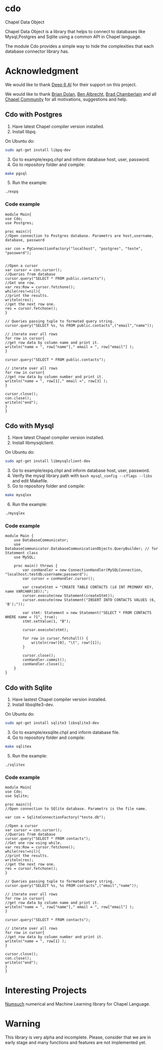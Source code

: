 # cdo
Chapel Data Object

Chapel Data Object is a library that helps to connect to databases like Mysql,Postgres and Sqlite using a common API in Chapel language.

The module Cdo provides a simple way to hide the complexities that each database connector library has.

# Acknowledgment

We would like to thank [Deep 6 AI](https://deep6.ai/) for their support on this project.

We would like to thank [Brian Dolan](https://github.com/buddha314), [Ben Albrecht](https://github.com/ben-albrecht), [Brad Chamberlain](https://github.com/bradcray) 
 and all [Chapel Community](https://github.com/chapel-lang) for all motivations, suggestions and help.

## Cdo with Postgres

1. Have latest Chapel compiler version installed. 
2. Install libpq.

On Ubuntu do:
```bash
sudo apt-get install libpq-dev
```
3. Go to example/expq.chpl and inform database host, user, password. 
4. Go to repository folder and compile:
```bash
make pgsql
```
5. Run the example:
```bash
./expq
```

### Code example
```chapel
module Main{
use Cdo;
use Postgres;

proc main(){
//Open connection to Postgres database. Parametrs are host,username, database, password

var con = PgConnectionFactory("localhost", "postgres", "teste", "password");


//Open a cursor
var cursor = con.cursor();
//Queries from database
cursor.query("SELECT * FROM public.contacts");
//Get one row.
var res:Row = cursor.fetchone();
while(res!=nil){
//print the results.
writeln(res);
//get the next row one.
res = cursor.fetchone();
}

// Queries passing tuple to formated query string.
cursor.query("SELECT %s, %s FROM public.contacts",("email","name"));
        
// iterate over all rows
for row in cursor{
//get row data by column name and print it.
writeln("name = ", row["name"]," email = ", row["email"] );
}

cursor.query("SELECT * FROM public.contacts");

// iterate over all rows
for row in cursor{
//get row data by column number and print it.
writeln("name = ", row[1]," email =", row[3] );
}

cursor.close();
con.close();
writeln("end");
}
}
```

## Cdo with Mysql

1. Have latest Chapel compiler version installed. 
2. Install libmysqlclient.

On Ubuntu do:
```bash
sudo apt-get install libmysqlclient-dev
```
3. Go to example/expq.chpl and inform database host, user, password. 
4. Verify the mysql library path with ```bash mysql_config --cflags --libs ``` and edit Makefile.
5. Go to repository folder and compile:
```bash
make mysqlex
```
6. Run the example:
```bash
./mysqlex
```

### Code example
```chapel
module Main {
    use DatabaseCommunicator;
    use DatabaseCommunicator.DatabaseCommunicationObjects.QueryBuilder; // for Statement class
    use MySQL;

    proc main() throws {
        var conHandler = new ConnectionHandler(MySQLConnection, "localhost;testdb;username;password");
        var cursor = conHandler.cursor();

        var createStmt = "CREATE TABLE CONTACTS (id INT PRIMARY KEY, name VARCHAR(10));";
        cursor.execute(new Statement(createStmt));
        cursor.execute(new Statement("INSERT INTO CONTACTS VALUES (6, 'B');"));

        var stmt: Statement = new Statement("SELECT * FROM CONTACTS WHERE name = ?1", true);
        stmt.setValue(1, "B");
        
        cursor.execute(stmt);

        for row in cursor.fetchall() {
            writeln(row![0], "\t", row![1]);
        }

        cursor.close();
        conHandler.commit();
        conHandler.close();
    }
}
```


## Cdo with Sqlite

1. Have lastest Chapel compiler version installed. 
2. Install libsqlite3-dev.

On Ubuntu do:
```bash
sudo apt-get install sqlite3 libsqlite3-dev
```
3. Go to example/exsqlite.chpl and inform database file. 
4. Go to repository folder and compile:
```bash
make sqlitex
```
5. Run the example:
```bash
./sqlitex
```

### Code example
```chapel
module Main{
use Cdo;
use Sqlite;

proc main(){
//Open connection to SQlite database. Parametrs is the file name.

var con = SqliteConnectionFactory("teste.db");

//Open a cursor
var cursor = con.cursor();
//Queries from database
cursor.query("SELECT * FROM contacts");
//Get one row using while.
var res:Row = cursor.fetchone();
while(res!=nil){
//print the results.
writeln(res);
//get the next row one.
res = cursor.fetchone();
}

// Queries passing tuple to formated query string.
cursor.query("SELECT %s, %s FROM contacts",("email","name"));
        
// iterate over all rows
for row in cursor{
//get row data by column name and print it.
writeln("name = ", row["name"]," email = ", row["email"] );
}

cursor.query("SELECT * FROM contacts");

// iterate over all rows
for row in cursor{
//get row data by column number and print it.
writeln("name = ", row[1] );
}

cursor.close();
con.close();
writeln("end");
}
}
```

# Interesting Projects
[Numsuch](https://github.com/buddha314/numsuch) numerical and Machine Learning library for Chapel Language.

# Warning

This library is very alpha and incomplete. Please, consider that we are in early stage and many functions and features are not implemented yet.
